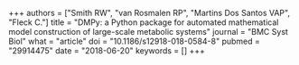 +++
authors = ["Smith RW", "van Rosmalen RP", "Martins Dos Santos VAP", "Fleck C."]
title = "DMPy: a Python package for automated mathematical model construction of large-scale metabolic systems"
journal = "BMC Syst Biol"
what = "article"
doi = "10.1186/s12918-018-0584-8"
pubmed = "29914475"
date = "2018-06-20"
keywords = []
+++

